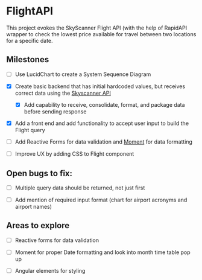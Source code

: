 # FlightAPI

This project evokes the SkyScanner Flight API (with the help of RapidAPI wrapper to check the lowest price available for travel between two locations for a specific date.

## Milestones

- [ ] Use LucidChart to create a System Sequence Diagram

- [x] Create basic backend that has initial hardcoded values, but receives correct data using the [Skyscanner API](https://rapidapi.com/skyscanner/api/skyscanner-flight-search)

  - [x] Add capability to receive, consolidate, format, and package data before sending response

- [x] Add a front end and add functionality to accept user input to build the Flight query

- [ ] Add Reactive Forms for data validation and [Moment](https://momentjs.com/) for data formatting

- [ ] Improve UX by adding CSS to Flight component

## Open bugs to fix:

- [ ] Multiple query data should be returned, not just first

- [ ] Add mention of required input format (chart for airport acronyms and airport names)

## Areas to explore

- [ ] Reactive forms for data validation

- [ ] Moment for proper Date formatting and look into month time table pop up

- [ ] Angular elements for styling
